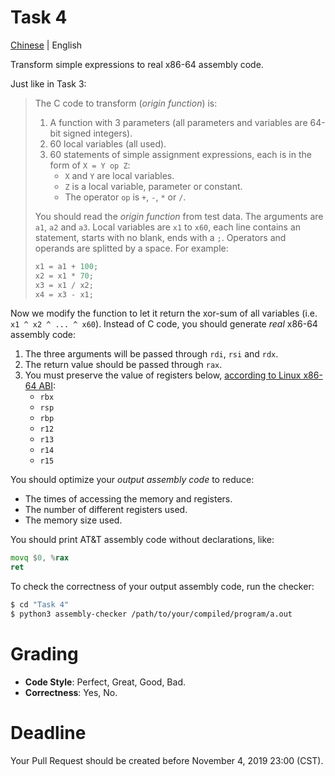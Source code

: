 # Task 4
[Chinese](README.zh.md) | English

Transform simple expressions to real x86-64 assembly code.

Just like in Task 3:

> The C code to transform (*origin function*) is:
>
> 1. A function with 3 parameters (all parameters and variables are 64-bit signed integers).
> 2. 60 local variables (all used).
> 3. 60 statements of simple assignment expressions, each is in the form of `X = Y op Z`:
>     * `X` and `Y` are local variables.
>     * `Z` is a local variable, parameter or constant.
>     * The operator `op` is `+`, `-`, `*` or `/`.
>
> You should read the *origin function* from test data. The arguments are `a1`, `a2` and `a3`. Local variables are `x1` to `x60`, each line contains an statement, starts with no blank, ends with a `;`. Operators and operands are splitted by a space. For example:
>
> ```c
> x1 = a1 + 100;
> x2 = x1 * 70;
> x3 = x1 / x2;
> x4 = x3 - x1;
> ```

Now we modify the function to let it return the xor-sum of all variables (i.e. `x1 ^ x2 ^ ... ^ x60`). Instead of C code, you should generate *real* x86-64 assembly code:

1. The three arguments will be passed through `rdi`, `rsi` and `rdx`.
2. The return value should be passed through `rax`.
3. You must preserve the value of registers below, [according to Linux x86-64 ABI](http://6.s081.scripts.mit.edu/sp18/x86-64-architecture-guide.html):
    * `rbx`
    * `rsp`
    * `rbp`
    * `r12`
    * `r13`
    * `r14`
    * `r15`

You should optimize your *output assembly code* to reduce:

* The times of accessing the memory and registers.
* The number of different registers used.
* The memory size used.

You should print AT&T assembly code without declarations, like:

```asm
movq $0, %rax
ret
```

To check the correctness of your output assembly code, run the checker:

```bash
$ cd "Task 4"
$ python3 assembly-checker /path/to/your/compiled/program/a.out
```

# Grading
* **Code Style**: Perfect, Great, Good, Bad.
* **Correctness**: Yes, No.

# Deadline
Your Pull Request should be created before November 4, 2019 23:00 (CST).

